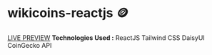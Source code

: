 # wikicoins-reactjs 🪙
[LIVE PREVIEW](https://www.example.com)
**Technologies Used :**
ReactJS
Tailwind CSS
DaisyUI
CoinGecko API
